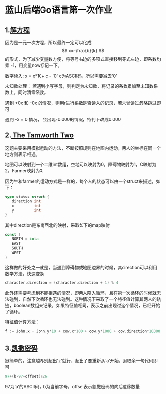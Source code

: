 # 蓝山后端Go语言第一次作业

## 1.[解方程](https://www.luogu.com.cn/problem/P1022)

因为是一元一次方程，所以最终一定可以化成
$$
x=-\frac{b}{k}
$$
 的形式，为了减少变量数方便，将等号右边的多项式直接移到等式左边，即系数均乘 -1，用变量now标记一下。



数字读入:   x = x*10+ c - '0'  c为ASCII码，所以需要减去‘0’

未知数处理： 若遇到小写字母，则判定为未知数，将记录的系数累加至未知数系数上，同时清零系数。

遇到 +0x 和 -0x 的情况，则用r进行系数是否读入的记录，若未曾读过忽略跳过即可

遇到 -x = 0 情况， 会出现-0.000的情况，特判下改成0.000

## 2.[ The Tamworth Two ](https://www.luogu.com.cn/problem/P1518)

这题主要采用模拟运动的方法，不断按照规则在地图内运动，两人的坐标在同一个地方则表示相遇。

地图可以映射到一个二维int数组，空地可以映射为0，障碍物映射为1，C映射为2，Farmer映射为3.

因为牛和farmer的运动方式是一样的，每个人的状态可以由一个struct来描述，如下：

```go
type status struct {
   direction int
   x         int
   y         int
}
```

其中direction是东南西北的映射，采取如下的map映射

```go
const (
   NORTH = iota
   EAST
   SOUTH
   WEST
)
```

这样做的好处之一就是，当遇到障碍物或地图边界的时候，其direction可以利用数学方法，快速变换

```go
character.direction = (character.direction + 1) % 4
```

此外还需要考虑到不能相遇的情况，即两人陷入循环，且在第一次循环的时候就无法碰到，自然下次循环也无法碰到。这种情况下采取了一个特征值计算其两人的轨迹，boolean数组来记录，如果特征值相同，表示之前出现过这个情况，已经开始了循环。

特征值计算方法：

```go
f := John.x + John.y*10 + cow.x*100 + cow.y*1000 + cow.direction*10000 + John.direction*40000
```

## 3.[凯撒密码 ](https://www.luogu.com.cn/problem/P1914)

挺简单的，注意越界别超出'z'就行，超出了要重新从‘a’开始，用取余一句代码即可

```go
97+(b-97+offset)%26
```

97为‘a’的ASCII码，b为当前字母，offset表示凯撒密码的向后位移数量